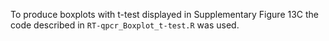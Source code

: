 To produce boxplots with t-test displayed in Supplementary Figure 13C the code described in `RT-qpcr_Boxplot_t-test.R` was used.